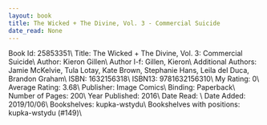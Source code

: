 ```yaml
---
layout: book
title: The Wicked + The Divine, Vol. 3 - Commercial Suicide
date_read: None
---
```


Book Id: 25853351\ 
Title: The Wicked + The Divine, Vol. 3: Commercial Suicide\ 
Author: Kieron Gillen\ 
Author l-f: Gillen, Kieron\ 
Additional Authors: Jamie McKelvie, Tula Lotay, Kate  Brown, Stephanie Hans, Leila del Duca, Brandon Graham\ 
ISBN: 1632156318\ 
ISBN13: 9781632156310\ 
My Rating: 0\ 
Average Rating: 3.68\ 
Publisher: Image Comics\ 
Binding: Paperback\ 
Number of Pages: 200\ 
Year Published: 2016\ 
Date Read: \ 
Date Added: 2019/10/06\ 
Bookshelves: kupka-wstydu\ 
Bookshelves with positions: kupka-wstydu (#149)\ 

